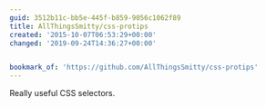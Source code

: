 ```yaml
---
guid: 3512b11c-bb5e-445f-b859-9056c1062f89
title: AllThingsSmitty/css-protips
created: '2015-10-07T06:53:29+00:00'
changed: '2019-09-24T14:36:27+00:00'


bookmark_of: 'https://github.com/AllThingsSmitty/css-protips'
---
```



Really useful CSS selectors.
